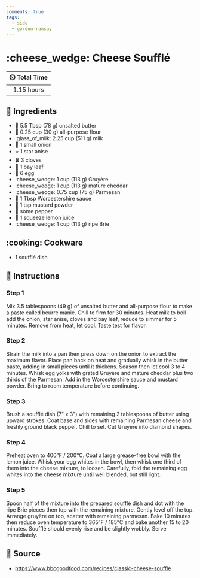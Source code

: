```yaml
---
comments: true
tags:
  - side
  - gordon-ramsay
---
```

# :cheese_wedge: Cheese Soufflé

| :timer_clock: Total Time |
|:-----------------------: |
| 1.15 hours |

## :salt: Ingredients

- :butter: 5.5 Tbsp (78 g) unsalted butter
- :ear_of_rice: 0.25 cup (30 g) all-purpose flour
- :glass_of_milk: 2.25 cup (511 g) milk
- :onion: 1 small onion
- :star: 1 star anise
- :four_leaf_clover: 3 cloves
- :fallen_leaf: 1 bay leaf
- :egg: 6 egg
- :cheese_wedge: 1 cup (113 g) Gruyère
- :cheese_wedge: 1 cup (113 g) mature cheddar
- :cheese_wedge: 0.75 cup (75 g) Parmesan
- :sake: 1 Tbsp Worcestershire sauce
- :hotdog: 1 tsp mustard powder
- :salt: some pepper
- :lemon: 1 squeeze lemon juice
- :cheese_wedge: 1 cup (113 g) ripe Brie

## :cooking: Cookware

- 1 soufflé dish

## :pencil: Instructions

### Step 1

Mix 3.5 tablespoons (49 g) of unsalted butter and all-purpose flour to make a paste called beurre manie. Chill to firm for 30
minutes. Heat milk to boil add the onion, star anise, cloves and bay leaf, reduce to simmer for 5 minutes. Remove from
heat, let cool. Taste test for flavor.

### Step 2

Strain the milk into a pan then press down on the onion to extract the maximum flavor. Place pan back on heat and
gradually whisk in the butter paste, adding in small pieces until it thickens. Season then let cool 3 to 4 minutes.
Whisk egg yolks with grated Gruyère and mature cheddar plus two thirds of the Parmesan. Add in the Worcestershire sauce
and mustard powder. Bring to room temperature before continuing.

### Step 3

Brush a soufflé dish (7"  x 3") with remaining 2 tablespoons of butter using upward strokes. Coat base and sides with
remaining Parmesan cheese and freshly ground black pepper. Chill to set. Cut Gruyère into diamond shapes.

### Step 4

Preheat oven to 400°F / 200°C. Coat a large grease-free bowl with the lemon juice. Whisk your egg whites in the bowl,
then whisk one third of them into the cheese mixture, to loosen. Carefully, fold the remaining egg whites into the
cheese mixture until well blended, but still light.

### Step 5

Spoon half of the mixture into the prepared soufflé dish and dot with the ripe Brie pieces then top with the remaining
mixture. Gently level off the top. Arrange gruyère on top, scatter with remaining parmesan. Bake 10 minutes then
reduce oven temperature to 365°F / 185°C and bake another 15 to 20 minutes. Soufflé should evenly rise and be slightly
wobbly. Serve immediately.

## :link: Source

- <https://www.bbcgoodfood.com/recipes/classic-cheese-souffle>
